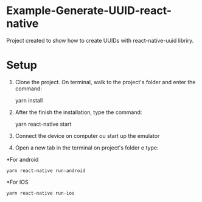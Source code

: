 # Example-Generate-UUID-react-native
Project created to show how to create UUIDs with react-native-uuid libriry.


# Setup 

1. Clone the project. On terminal, walk to the project's folder and enter the command:

    yarn install
  
2. After the finish the installation, type the command:

    yarn react-native start

3. Connect the device on computer ou start up the emulator

4. Open a new tab in the terminal on project's folder e type:

*For android

    yarn react-native run-android
    
*For IOS

    yarn react-native run-ios
